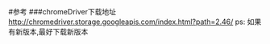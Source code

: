 #参考
###chromeDriver下载地址
http://chromedriver.storage.googleapis.com/index.html?path=2.46/
ps: 如果有新版本,最好下载新版本

